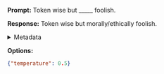 **Prompt:**
Token wise but _____ foolish.

**Response:**
Token wise but morally/ethically foolish.

<details><summary>Metadata</summary>

- Duration: 841 ms
- Datetime: 2023-09-02T22:18:51.889737
- Model: gpt-3.5-turbo-0613

</details>

**Options:**
```json
{"temperature": 0.5}
```

